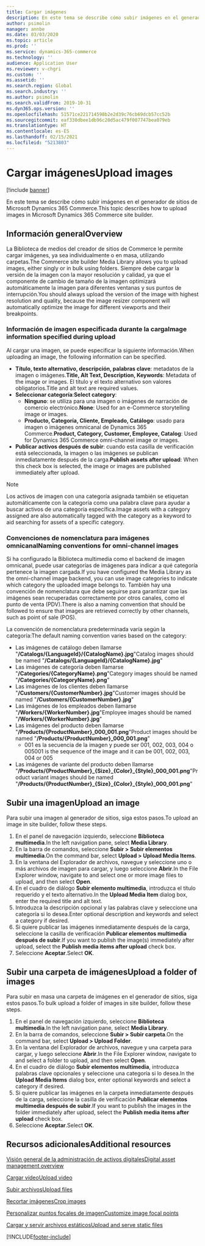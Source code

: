 ```yaml
---
title: Cargar imágenes
description: En este tema se describe cómo subir imágenes en el generador de sitios de Microsoft Dynamics 365 Commerce.
author: psimolin
manager: annbe
ms.date: 03/03/2020
ms.topic: article
ms.prod: ''
ms.service: dynamics-365-commerce
ms.technology: ''
audience: Application User
ms.reviewer: v-chgri
ms.custom: ''
ms.assetid: ''
ms.search.region: Global
ms.search.industry: ''
ms.author: psimolin
ms.search.validFrom: 2019-10-31
ms.dyn365.ops.version: ''
ms.openlocfilehash: 51571ce221714598b2e2d39c76cb69dcb57cc52b
ms.sourcegitcommit: eaf330dbee1db96c20d5ac479f007747bea079eb
ms.translationtype: HT
ms.contentlocale: es-ES
ms.lasthandoff: 02/15/2021
ms.locfileid: "5213803"
---
```

# <a name="upload-images"></a><span data-ttu-id="6e23a-103">Cargar imágenes</span><span class="sxs-lookup"><span data-stu-id="6e23a-103">Upload images</span></span>

[!include [banner](includes/banner.md)]

<span data-ttu-id="6e23a-104">En este tema se describe cómo subir imágenes en el generador de sitios de Microsoft Dynamics 365 Commerce.</span><span class="sxs-lookup"><span data-stu-id="6e23a-104">This topic describes how to upload images in Microsoft Dynamics 365 Commerce site builder.</span></span>

## <a name="overview"></a><span data-ttu-id="6e23a-105">Información general</span><span class="sxs-lookup"><span data-stu-id="6e23a-105">Overview</span></span>

<span data-ttu-id="6e23a-106">La Biblioteca de medios del creador de sitios de Commerce le permite cargar imágenes, ya sea individualmente o en masa, utilizando carpetas.</span><span class="sxs-lookup"><span data-stu-id="6e23a-106">The Commerce site builder Media Library allows you to upload images, either singly or in bulk using folders.</span></span> <span data-ttu-id="6e23a-107">Siempre debe cargar la versión de la imagen con la mayor resolución y calidad, ya que el componente de cambio de tamaño de la imagen optimizará automáticamente la imagen para diferentes ventanas y sus puntos de interrupción.</span><span class="sxs-lookup"><span data-stu-id="6e23a-107">You should always upload the version of the image with highest resolution and quality, because the image resizer component will automatically optimize the image for different viewports and their breakpoints.</span></span>

### <a name="image-information-specified-during-upload"></a><span data-ttu-id="6e23a-108">Información de imagen especificada durante la carga</span><span class="sxs-lookup"><span data-stu-id="6e23a-108">Image information specified during upload</span></span>

<span data-ttu-id="6e23a-109">Al cargar una imagen, se puede especificar la siguiente información.</span><span class="sxs-lookup"><span data-stu-id="6e23a-109">When uploading an image, the following information can be specified.</span></span>

- <span data-ttu-id="6e23a-110">**Título, texto alternativo, descripción, palabras clave**: metadatos de la imagen o imágenes.</span><span class="sxs-lookup"><span data-stu-id="6e23a-110">**Title, Alt Text, Description, Keywords**: Metadata of the image or images.</span></span> <span data-ttu-id="6e23a-111">El título y el texto alternativo son valores obligatorios.</span><span class="sxs-lookup"><span data-stu-id="6e23a-111">Title and alt text are required values.</span></span>
- <span data-ttu-id="6e23a-112">**Seleccionar categoría**:</span><span class="sxs-lookup"><span data-stu-id="6e23a-112">**Select category**:</span></span>
    - <span data-ttu-id="6e23a-113">**Ninguno**: se utiliza para una imagen o imágenes de narración de comercio electrónico.</span><span class="sxs-lookup"><span data-stu-id="6e23a-113">**None**: Used for an e-Commerce storytelling image or images.</span></span>
    - <span data-ttu-id="6e23a-114">**Producto, Categoría, Cliente, Empleado, Catálogo**: usado para imagen o imágenes omnicanal de Dynamics 365 Commerce.</span><span class="sxs-lookup"><span data-stu-id="6e23a-114">**Product, Category, Customer, Employee, Catalog**: Used for Dynamics 365 Commerce omni-channel image or images.</span></span>
- <span data-ttu-id="6e23a-115">**Publicar activos después de subir**: cuando esta casilla de verificación está seleccionada, la imagen o las imágenes se publican inmediatamente después de la carga.</span><span class="sxs-lookup"><span data-stu-id="6e23a-115">**Publish assets after upload**: When this check box is selected, the image or images are published immediately after upload.</span></span>

> [!NOTE]
> <span data-ttu-id="6e23a-116">Los activos de imagen con una categoría asignada también se etiquetan automáticamente con la categoría como una palabra clave para ayudar a buscar activos de una categoría específica.</span><span class="sxs-lookup"><span data-stu-id="6e23a-116">Image assets with a category assigned are also automatically tagged with the category as a keyword to aid searching for assets of a specific category.</span></span>

### <a name="naming-conventions-for-omni-channel-images"></a><span data-ttu-id="6e23a-117">Convenciones de nomenclatura para imágenes omnicanal</span><span class="sxs-lookup"><span data-stu-id="6e23a-117">Naming conventions for omni-channel images</span></span> 

<span data-ttu-id="6e23a-118">Si ha configurado la Biblioteca multimedia como el backend de imagen omnicanal, puede usar categorías de imágenes para indicar a qué categoría pertenece la imagen cargada.</span><span class="sxs-lookup"><span data-stu-id="6e23a-118">If you have configured the Media Library as the omni-channel image backend, you can use image categories to indicate which category the uploaded image belongs to.</span></span> <span data-ttu-id="6e23a-119">También hay una convención de nomenclatura que debe seguirse para garantizar que las imágenes sean recuperadas correctamente por otros canales, como el punto de venta (PDV).</span><span class="sxs-lookup"><span data-stu-id="6e23a-119">There is also a naming convention that should be followed to ensure that images are retrieved correctly by other channels, such as point of sale (POS).</span></span>

<span data-ttu-id="6e23a-120">La convención de nomenclatura predeterminada varía según la categoría:</span><span class="sxs-lookup"><span data-stu-id="6e23a-120">The default naming convention varies based on the category:</span></span>
- <span data-ttu-id="6e23a-121">Las imágenes de catálogo deben llamarse "**/Catalogs/\{LanguageId\}/\{CatalogName\}.jpg**"</span><span class="sxs-lookup"><span data-stu-id="6e23a-121">Catalog images should be named "**/Catalogs/\{LanguageId\}/\{CatalogName\}.jpg**"</span></span>
- <span data-ttu-id="6e23a-122">Las imágenes de categoría deben llamarse "**/Categories/\{CategoryName\}.png**"</span><span class="sxs-lookup"><span data-stu-id="6e23a-122">Category images should be named "**/Categories/\{CategoryName\}.png**"</span></span>
- <span data-ttu-id="6e23a-123">Las imágenes de los clientes deben llamarse "**/Customers/\{CustomerNumber\}.jpg**"</span><span class="sxs-lookup"><span data-stu-id="6e23a-123">Customer images should be named "**/Customers/\{CustomerNumber\}.jpg**"</span></span>
- <span data-ttu-id="6e23a-124">Las imágenes de los empleados deben llamarse "**/Workers/\{WorkerNumber\}.jpg**"</span><span class="sxs-lookup"><span data-stu-id="6e23a-124">Employee images should be named "**/Workers/\{WorkerNumber\}.jpg**"</span></span>
- <span data-ttu-id="6e23a-125">Las imágenes del producto deben llamarse "**/Products/\{ProductNumber\}_000_001.png**"</span><span class="sxs-lookup"><span data-stu-id="6e23a-125">Product images should be named "**/Products/\{ProductNumber\}_000_001.png**"</span></span>
    - <span data-ttu-id="6e23a-126">001 es la secuencia de la imagen y puede ser 001, 002, 003, 004 o 005</span><span class="sxs-lookup"><span data-stu-id="6e23a-126">001 is the sequence of the image and it can be 001, 002, 003, 004 or 005</span></span>
- <span data-ttu-id="6e23a-127">Las imágenes de variante del producto deben llamarse "**/Products/\{ProductNumber\}\_\{Size\}\_\{Color\}\_\{Style\}\_000_001.png**"</span><span class="sxs-lookup"><span data-stu-id="6e23a-127">Product variant images should be named "**/Products/\{ProductNumber\}\_\{Size\}\_\{Color\}\_\{Style\}\_000_001.png**"</span></span>

## <a name="upload-an-image"></a><span data-ttu-id="6e23a-128">Subir una imagen</span><span class="sxs-lookup"><span data-stu-id="6e23a-128">Upload an image</span></span>

<span data-ttu-id="6e23a-129">Para subir una imagen al generador de sitios, siga estos pasos.</span><span class="sxs-lookup"><span data-stu-id="6e23a-129">To upload an image in site builder, follow these steps.</span></span>

1. <span data-ttu-id="6e23a-130">En el panel de navegación izquierdo, seleccione **Biblioteca multimedia**.</span><span class="sxs-lookup"><span data-stu-id="6e23a-130">In the left navigation pane, select **Media Library**.</span></span>
1. <span data-ttu-id="6e23a-131">En la barra de comandos, seleccione **Subir \> Subir elementos multimedia**.</span><span class="sxs-lookup"><span data-stu-id="6e23a-131">On the command bar, select **Upload \> Upload Media Items**.</span></span>
1. <span data-ttu-id="6e23a-132">En la ventana del Explorador de archivos, navegue y seleccione uno o más archivos de imagen para cargar, y luego seleccione **Abrir**.</span><span class="sxs-lookup"><span data-stu-id="6e23a-132">In the File Explorer window, navigate to and select one or more image files to upload, and then select **Open**.</span></span>
1. <span data-ttu-id="6e23a-133">En el cuadro de diálogo **Subir elemento multimedia**, introduzca el título requerido y el texto alternativo.</span><span class="sxs-lookup"><span data-stu-id="6e23a-133">In the **Upload Media Item** dialog box, enter the required title and alt text.</span></span>
1. <span data-ttu-id="6e23a-134">Introduzca la descripción opcional y las palabras clave y seleccione una categoría si lo desea.</span><span class="sxs-lookup"><span data-stu-id="6e23a-134">Enter optional description and keywords and select a category if desired.</span></span> 
1. <span data-ttu-id="6e23a-135">Si quiere publicar las imágenes inmediatamente después de la carga, seleccione la casilla de verificación **Publicar elementos multimedia después de subir**.</span><span class="sxs-lookup"><span data-stu-id="6e23a-135">If you want to publish the image(s) immediately after upload, select the **Publish media items after upload** check box.</span></span>
1. <span data-ttu-id="6e23a-136">Seleccione **Aceptar**.</span><span class="sxs-lookup"><span data-stu-id="6e23a-136">Select **OK**.</span></span>

## <a name="upload-a-folder-of-images"></a><span data-ttu-id="6e23a-137">Subir una carpeta de imágenes</span><span class="sxs-lookup"><span data-stu-id="6e23a-137">Upload a folder of images</span></span>

<span data-ttu-id="6e23a-138">Para subir en masa una carpeta de imágenes en el generador de sitios, siga estos pasos.</span><span class="sxs-lookup"><span data-stu-id="6e23a-138">To bulk upload a folder of images in site builder, follow these steps.</span></span>

1. <span data-ttu-id="6e23a-139">En el panel de navegación izquierdo, seleccione **Biblioteca multimedia**.</span><span class="sxs-lookup"><span data-stu-id="6e23a-139">In the left navigation pane, select **Media Library**.</span></span>
1. <span data-ttu-id="6e23a-140">En la barra de comandos, seleccione **Subir \> Subir carpeta**.</span><span class="sxs-lookup"><span data-stu-id="6e23a-140">On the command bar, select **Upload \> Upload Folder**.</span></span>
1. <span data-ttu-id="6e23a-141">En la ventana del Explorador de archivos, navegue y una carpeta para cargar, y luego seleccione **Abrir**.</span><span class="sxs-lookup"><span data-stu-id="6e23a-141">In the File Explorer window, navigate to and select a folder to upload, and then select **Open**.</span></span>
1. <span data-ttu-id="6e23a-142">En el cuadro de diálogo **Subir elementos multimedia**, introduzca palabras clave opcionales y seleccione una categoría si lo desea.</span><span class="sxs-lookup"><span data-stu-id="6e23a-142">In the **Upload Media Items** dialog box, enter optional keywords and select a category if desired.</span></span> 
1. <span data-ttu-id="6e23a-143">Si quiere publicar las imágenes en la carpeta inmediatamente después de la carga, seleccione la casilla de verificación **Publicar elementos multimedia después de subir**.</span><span class="sxs-lookup"><span data-stu-id="6e23a-143">If you want to publish the images in the folder immediately after upload, select the **Publish media items after upload** check box.</span></span>
1. <span data-ttu-id="6e23a-144">Seleccione **Aceptar**.</span><span class="sxs-lookup"><span data-stu-id="6e23a-144">Select **OK**.</span></span>

## <a name="additional-resources"></a><span data-ttu-id="6e23a-145">Recursos adicionales</span><span class="sxs-lookup"><span data-stu-id="6e23a-145">Additional resources</span></span>

[<span data-ttu-id="6e23a-146">Visión general de la administración de activos digitales</span><span class="sxs-lookup"><span data-stu-id="6e23a-146">Digital asset management overview</span></span>](dam-overview.md)

[<span data-ttu-id="6e23a-147">Cargar vídeo</span><span class="sxs-lookup"><span data-stu-id="6e23a-147">Upload video</span></span>](dam-upload-video.md)

[<span data-ttu-id="6e23a-148">Subir archivos</span><span class="sxs-lookup"><span data-stu-id="6e23a-148">Upload files</span></span>](dam-upload-files.md)

[<span data-ttu-id="6e23a-149">Recortar imágenes</span><span class="sxs-lookup"><span data-stu-id="6e23a-149">Crop images</span></span>](dam-crop-images.md)

[<span data-ttu-id="6e23a-150">Personalizar puntos focales de imagen</span><span class="sxs-lookup"><span data-stu-id="6e23a-150">Customize image focal points</span></span>](dam-custom-focal-point.md)

[<span data-ttu-id="6e23a-151">Cargar y servir archivos estáticos</span><span class="sxs-lookup"><span data-stu-id="6e23a-151">Upload and serve static files</span></span>](upload-serve-static-files.md)


[!INCLUDE[footer-include](../includes/footer-banner.md)]